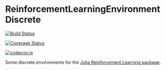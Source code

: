 # ReinforcementLearningEnvironmentDiscrete

[![Build Status](https://travis-ci.com/JuliaReinforcementLearning/ReinforcementLearningEnvironmentDiscrete.jl.svg?branch=master)](https://travis-ci.com/JuliaReinforcementLearning/ReinforcementLearningEnvironmentDiscrete.jl)

[![Coverage Status](https://coveralls.io/repos/JuliaReinforcementLearning/ReinforcementLearningEnvironmentDiscrete.jl/badge.svg?branch=master&service=github)](https://coveralls.io/github/JuliaReinforcementLearning/ReinforcementLearningEnvironmentDiscrete.jl?branch=master)

[![codecov.io](http://codecov.io/github/JuliaReinforcementLearning/ReinforcementLearningEnvironmentDiscrete.jl/coverage.svg?branch=master)](http://codecov.io/github/JuliaReinforcementLearning/ReinforcementLearningEnvironmentDiscrete.jl?branch=master)


Some discrete environments for the [Julia Reinforcement Learning package](https://github.com/JuliaReinforcementLearning/ReinforcementLearning.jl).


